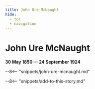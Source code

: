 ```yaml
---
title: John Ure McNaught
hide:
  - toc
  - navigation 
---
```


# John Ure McNaught

**30 May 1850 — 24 September 1924**

--8<-- "snippets/john-ure-mcnaught.md"

--8<-- "snippets/add-to-this-story.md"